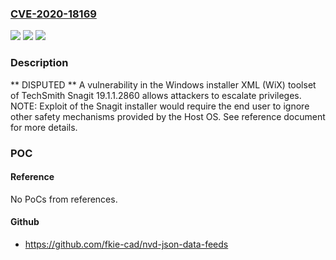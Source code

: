 ### [CVE-2020-18169](https://cve.mitre.org/cgi-bin/cvename.cgi?name=CVE-2020-18169)
![](https://img.shields.io/static/v1?label=Product&message=n%2Fa&color=blue)
![](https://img.shields.io/static/v1?label=Version&message=n%2Fa&color=blue)
![](https://img.shields.io/static/v1?label=Vulnerability&message=n%2Fa&color=brighgreen)

### Description

** DISPUTED ** A vulnerability in the Windows installer XML (WiX) toolset of TechSmith Snagit 19.1.1.2860 allows attackers to escalate privileges. NOTE: Exploit of the Snagit installer would require the end user to ignore other safety mechanisms provided by the Host OS. See reference document for more details.

### POC

#### Reference
No PoCs from references.

#### Github
- https://github.com/fkie-cad/nvd-json-data-feeds

